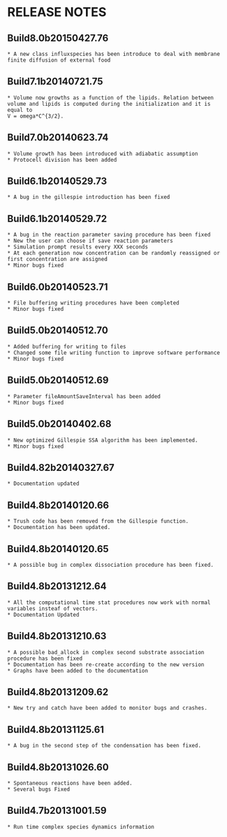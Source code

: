 RELEASE NOTES
=============

Build8.0b20150427.76
--------------------
	
	* A new class influxspecies has been introduce to deal with membrane finite diffusion of external food

Build7.1b20140721.75
--------------------
	
	* Volume now growths as a function of the lipids. Relation between volume and lipids is computed during the initialization and it is equal to 
 	V = omega*C^{3/2}.  

Build7.0b20140623.74
--------------------
	
	* Volume growth has been introduced with adiabatic assumption
	* Protocell division has been added 

Build6.1b20140529.73
--------------------
	
	* A bug in the gillespie introduction has been fixed

Build6.1b20140529.72
--------------------
	
	* A bug in the reaction parameter saving procedure has been fixed
	* New the user can choose if save reaction parameters
	* Simulation prompt results every XXX seconds
	* At each generation now concentration can be randomly reassigned or first concentration are assigned
	* Minor bugs fixed

Build6.0b20140523.71
--------------------
	
	* File buffering writing procedures have been completed
	* Minor bugs fixed

Build5.0b20140512.70
--------------------
	
	* Added buffering for writing to files
	* Changed some file writing function to improve software performance
	* Minor bugs fixed 

Build5.0b20140512.69
--------------------
	
	* Parameter fileAmountSaveInterval has been added 
	* Minor bugs fixed 

Build5.0b20140402.68
--------------------
	
	* New optimized Gillespie SSA algorithm has been implemented. 
	* Minor bugs fixed 

Build4.82b20140327.67
--------------------
	
	* Documentation updated 

Build4.8b20140120.66
--------------------
	
	* Trush code has been removed from the Gillespie function.
	* Documentation has been updated.  

Build4.8b20140120.65
--------------------
	
	* A possible bug in complex dissociation procedure has been fixed. 

Build4.8b20131212.64
--------------------
	
	* All the computational time stat procedures now work with normal variables insteaf of vectors. 
	* Documentation Updated

Build4.8b20131210.63
--------------------
	
	* A possible bad_allock in complex second substrate association procedure has been fixed
	* Documentation has been re-create according to the new version 
	* Graphs have been added to the documentation  

Build4.8b20131209.62
--------------------
	
	* New try and catch have been added to monitor bugs and crashes. 

Build4.8b20131125.61
--------------------
	
	* A bug in the second step of the condensation has been fixed. 

Build4.8b20131026.60
--------------------
	
	* Spontaneous reactions have been added. 
	* Several bugs Fixed

Build4.7b20131001.59
--------------------
	
	* Run time complex species dynamics information
